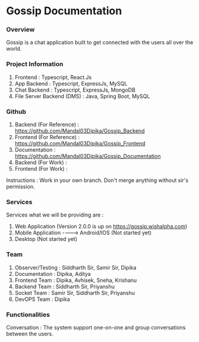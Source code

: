 # Gossip Documentation

### Overview

Gossip is a chat application built to get connected with the users all over the world.

### Project Information

1. Frontend : Typescript, React.Js
2. App Backend : Typescript, ExpressJs, MySQL
3. Chat Backend : Typescript, ExpressJs, MongoDB
4. File Server Backend (DMS) : Java, Spring Boot, MySQL

### Github

1. Backend (For Reference) : https://github.com/Mandal03Dipika/Gossip_Backend
2. Frontend (For Reference) : https://github.com/Mandal03Dipika/Gossip_Frontend
3. Documentation : https://github.com/Mandal03Dipika/Gossip_Documentation
4. Backend (For Work) :
5. Frontend (For Work) :

Instructions : Work in your own branch. Don't merge anything without sir's permission.

### Services

Services what we will be providing are :

1. Web Application (Version 2.0.0 is up on https://gossip.wishalpha.com)
2. Mobile Application ----> Android/IOS (Not started yet)
3. Desktop (Not started yet)

### Team

1. Observer/Testing : Siddharth Sir, Samir Sir, Dipika
2. Documentation : Dipika, Aditya
3. Frontend Team : Dipika, Avhisek, Sneha, Krishanu
4. Backend Team : Siddharth Sir, Priyanshu
5. Socket Team : Samir Sir, Siddharth Sir, Priyanshu
6. DevOPS Team : Dipika

### Functionalities

Conversation : The system support one-on-one and group conversations between the users.
